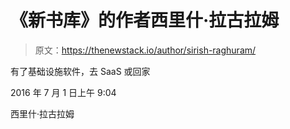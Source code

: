 # 《新书库》的作者西里什·拉古拉姆

> 原文：<https://thenewstack.io/author/sirish-raghuram/>

有了基础设施软件，去 SaaS 或回家

2016 年 7 月 1 日上午 9:04

西里什·拉古拉姆